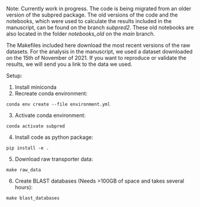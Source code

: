 Note: Currently work in progress. The code is being migrated from an older version of the subpred package. The old versions of the code and the notebooks, which were used to calculate the results included in the manuscript, can be found on the branch *subpred2*. These old notebooks are also located in the folder *notebooks_old* on the *main* branch.

The Makefiles included here download the most recent versions of the raw datasets. 
For the analysis in the manuscript, we used a dataset downloaded on the 15th of November of 2021.
If you want to reproduce or validate the results, we will send you a link to the data we used. 

Setup:

1. Install miniconda
2. Recreate conda environment:
```
conda env create --file environment.yml
```
3. Activate conda environment: 
```
conda activate subpred
```
4. Install code as python package: 
```
pip install -e .
```
5. Download raw transporter data: 
```
make raw_data
```
6. Create BLAST databases (Needs >100GB of space and takes several hours): 
```
make blast_databases
```
